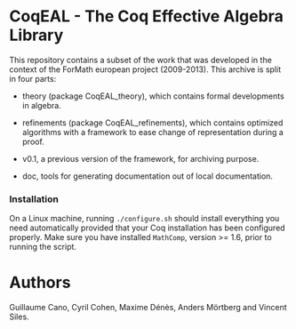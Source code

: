 CoqEAL - The Coq Effective Algebra Library
==========================================

This repository contains a subset of the work that was developed in
the context of the ForMath european project (2009-2013).
This archive is split in four parts:

- theory (package  CoqEAL_theory), which contains  formal developments
  in algebra.

- refinements (package  CoqEAL_refinements), which  contains optimized
  algorithms with a framework to  ease change of representation during
  a proof.

- v0.1, a previous version of the framework, for archiving purpose.

- doc, tools for generating documentation out of local documentation.


### Installation

On a Linux machine, running `./configure.sh` should install everything you
need automatically provided that your Coq installation has been configured
properly. Make sure you have installed `MathComp`, version >= 1.6, prior to
running the script.


Authors
=======

Guillaume Cano,  Cyril Cohen,  Maxime Dénès, Anders  Mörtberg and Vincent
Siles.
